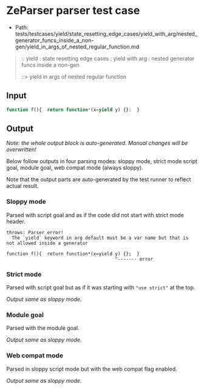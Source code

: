 # ZeParser parser test case

- Path: tests/testcases/yield/state_resetting_edge_cases/yield_with_arg/nested_generator_funcs_inside_a_non-gen/yield_in_args_of_nested_regular_function.md

> :: yield : state resetting edge cases : yield with arg : nested generator funcs inside a non-gen
>
> ::> yield in args of nested regular function

## Input


`````js
function f(){  return function*(x=yield y) {};  }
`````

## Output

_Note: the whole output block is auto-generated. Manual changes will be overwritten!_

Below follow outputs in four parsing modes: sloppy mode, strict mode script goal, module goal, web compat mode (always sloppy).

Note that the output parts are auto-generated by the test runner to reflect actual result.

### Sloppy mode

Parsed with script goal and as if the code did not start with strict mode header.

`````
throws: Parser error!
  The `yield` keyword in arg default must be a var name but that is not allowed inside a generator

function f(){  return function*(x=yield y) {};  }
                                        ^------- error
`````

### Strict mode

Parsed with script goal but as if it was starting with `"use strict"` at the top.

_Output same as sloppy mode._

### Module goal

Parsed with the module goal.

_Output same as sloppy mode._

### Web compat mode

Parsed in sloppy script mode but with the web compat flag enabled.

_Output same as sloppy mode._
